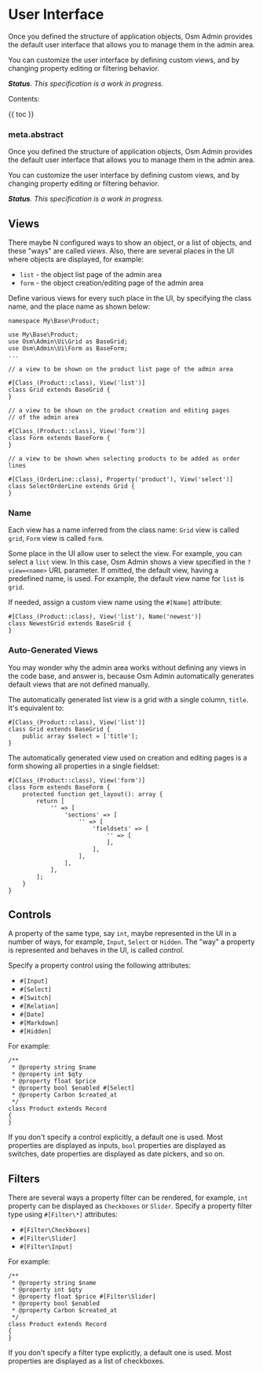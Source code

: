 # User Interface

Once you defined the structure of application objects, Osm Admin provides the default user interface that allows you to manage them in the admin area.

You can customize the user interface by defining custom views, and by changing property editing or filtering behavior.

***Status**. This specification is a work in progress.*

Contents:

{{ toc }}

### meta.abstract

Once you defined the structure of application objects, Osm Admin provides the default user interface that allows you to manage them in the admin area.

You can customize the user interface by defining custom views, and by changing property editing or filtering behavior.

***Status**. This specification is a work in progress.*

## Views

There maybe N configured ways to show an object, or a list of objects, and these "ways" are called *views*. Also, there are several places in the UI where objects are displayed, for example:

* `list` - the object list page of the admin area
* `form` - the object creation/editing page of the admin area

Define various views for every such place in the UI, by specifying the class name, and the place name as shown below:

    namespace My\Base\Product;
    
    use My\Base\Product;
    use Osm\Admin\Ui\Grid as BaseGrid;
    use Osm\Admin\Ui\Form as BaseForm;
    ...
    
    // a view to be shown on the product list page of the admin area

    #[Class_(Product::class), View('list')]
    class Grid extends BaseGrid {
    }

    // a view to be shown on the product creation and editing pages 
    // of the admin area
    
    #[Class_(Product::class), View('form')]
    class Form extends BaseForm {
    }

    // a view to be shown when selecting products to be added as order lines
    
    #[Class_(OrderLine::class), Property('product'), View('select')]
    class SelectOrderLine extends Grid {
    }

### Name
    
Each view has a name inferred from the class name: `Grid` view is called `grid`, `Form` view is called `form`.

Some place in the UI allow user to select the view. For example, you can select a `list` view. In this case, Osm Admin shows a view specified in the `?view=<name>` URL parameter. If omitted, the default view, having a predefined name, is used. For example, the default view name for `list` is `grid`.

If needed, assign a custom view name using the `#[Name]` attribute: 

    #[Class_(Product::class), View('list'), Name('newest')]
    class NewestGrid extends BaseGrid {
    }

### Auto-Generated Views

You may wonder why the admin area works without defining any views in the code base, and answer is, because Osm Admin automatically generates default views that are not defined manually.

The automatically generated list view is a grid with a single column, `title`. It's equivalent to:

    #[Class_(Product::class), View('list')]
    class Grid extends BaseGrid {
        public array $select = ['title'];
    }

The automatically generated view used on creation and editing pages is a form showing all properties in a single fieldset:

    #[Class_(Product::class), View('form')]
    class Form extends BaseForm {
        protected function get_layout(): array {
            return [
                '' => [
                    'sections' => [
                        '' => [
                            'fieldsets' => [
                                '' => [
                                ],
                            ],
                        ],
                    ],
                ],
            ];
        }
    }

## Controls

A property of the same type, say `int`, maybe represented in the UI in a number of ways, for example, `Input`, `Select` or `Hidden`. The "way" a property is represented and behaves in the UI, is called *control*.

Specify a property control using the following attributes:

* `#[Input]`
* `#[Select]`
* `#[Switch]`
* `#[Relation]`
* `#[Date]`
* `#[Markdown]`
* `#[Hidden]`

For example:

    /**
     * @property string $name
     * @property int $qty
     * @property float $price
     * @property bool $enabled #[Select]
     * @property Carbon $created_at
     */
    class Product extends Record
    {
    }

If you don't specify a control explicitly, a default one is used. Most properties are displayed as inputs, `bool` properties are displayed as switches, date properties are displayed as date pickers, and so on.

## Filters

There are several ways a property filter can be rendered, for example, `int` property can be displayed as `Checkboxes` or `Slider`.  Specify a property filter type using `#[Filter\*]` attributes:

* `#[Filter\Checkboxes]`
* `#[Filter\Slider]`
* `#[Filter\Input]`

For example:

    /**
     * @property string $name
     * @property int $qty
     * @property float $price #[Filter\Slider]
     * @property bool $enabled
     * @property Carbon $created_at
     */
    class Product extends Record
    {
    }

If you don't specify a filter type explicitly, a default one is used. Most properties are displayed as a list of checkboxes. 